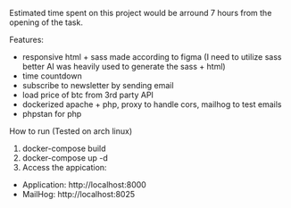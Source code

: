 Estimated time spent on this project would be arround 7 hours from the opening of the task.

Features:
- responsive html + sass made according to figma (I need to utilize sass better AI was heavily used to generate the sass + html)
- time countdown
- subscribe to newsletter by sending email
- load price of btc from 3rd party API
- dockerized apache + php, proxy to handle cors, mailhog to test emails
- phpstan for php

How to run (Tested on arch linux)
1. docker-compose build
2. docker-compose up -d
3. Access the appication:
- Application: http://localhost:8000
- MailHog: http://localhost:8025
